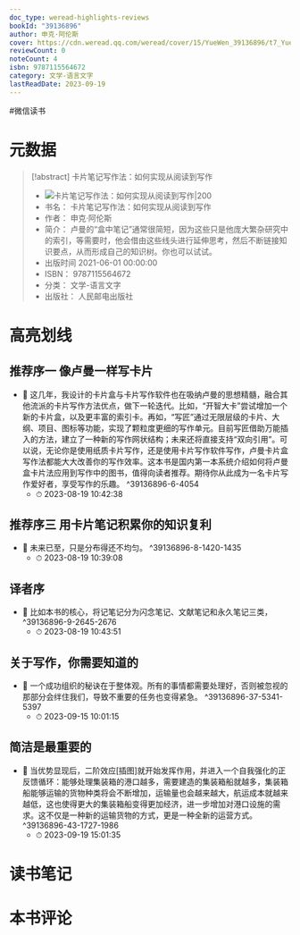 ```yaml
---
doc_type: weread-highlights-reviews
bookId: "39136896"
author: 申克·阿伦斯
cover: https://cdn.weread.qq.com/weread/cover/15/YueWen_39136896/t7_YueWen_39136896.jpg
reviewCount: 0
noteCount: 4
isbn: 9787115564672
category: 文学-语言文字
lastReadDate: 2023-09-19
---
```

#微信读书
# 元数据
> [!abstract] 卡片笔记写作法：如何实现从阅读到写作
> - ![ 卡片笔记写作法：如何实现从阅读到写作|200](https://cdn.weread.qq.com/weread/cover/15/YueWen_39136896/t7_YueWen_39136896.jpg)
> - 书名： 卡片笔记写作法：如何实现从阅读到写作
> - 作者： 申克·阿伦斯
> - 简介： 卢曼的“盒中笔记”通常很简短，因为这些只是他庞大繁杂研究中的索引，等需要时，他会借由这些线头进行延伸思考，然后不断链接知识要点，从而形成自己的知识树。你也可以试试。
> - 出版时间 2021-06-01 00:00:00
> - ISBN： 9787115564672
> - 分类： 文学-语言文字
> - 出版社： 人民邮电出版社

# 高亮划线

## 推荐序一 像卢曼一样写卡片


- 📌 这几年，我设计的卡片盒与卡片写作软件也在吸纳卢曼的思想精髓，融合其他流派的卡片写作方法优点，做下一轮迭代。比如，“开智大卡”尝试增加一个新的卡片盒，以及更丰富的索引卡。再如，“写匠”通过无限层级的卡片、大纲、项目、图标等功能，实现了颗粒度更细的写作单元。目前写匠借助万能插入的方法，建立了一种新的写作网状结构；未来还将直接支持“双向引用”。可以说，无论你是使用纸质卡片写作，还是使用卡片写作软件写作，卢曼卡片盒写作法都能大大改善你的写作效率。这本书是国内第一本系统介绍如何将卢曼盒卡片法应用到写作中的图书，值得向读者推荐。期待你从此成为一名卡片写作爱好者，享受写作的乐趣。 ^39136896-6-4054
    - ⏱ 2023-08-19 10:42:38 
## 推荐序三 用卡片笔记积累你的知识复利


- 📌 未来已至，只是分布得还不均匀。 ^39136896-8-1420-1435
    - ⏱ 2023-08-19 10:39:08 
## 译者序


- 📌 比如本书的核心，将记笔记分为闪念笔记、文献笔记和永久笔记三类， ^39136896-9-2645-2676
    - ⏱ 2023-08-19 10:43:51 
## 关于写作，你需要知道的


- 📌 一个成功组织的秘诀在于整体观。所有的事情都需要处理好，否则被忽视的那部分会绊住我们，导致不重要的任务也变得紧急。 ^39136896-37-5341-5397
    - ⏱ 2023-09-15 10:01:15 
## 简洁是最重要的


- 📌 当优势显现后，二阶效应[插图]就开始发挥作用，并进入一个自我强化的正反馈循环：能够处理集装箱的港口越多，需要建造的集装箱船就越多，集装箱船能够运输的货物种类将会不断增加，运输量也会越来越大，航运成本就越来越低，这也使得更大的集装箱船变得更加经济，进一步增加对港口设施的需求。这不仅是一种新的运输货物的方式，更是一种全新的运营方式。 ^39136896-43-1727-1986
    - ⏱ 2023-09-19 15:01:35 
# 读书笔记

# 本书评论
